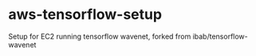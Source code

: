 # aws-tensorflow-setup
Setup for EC2 running tensorflow wavenet, forked from ibab/tensorflow-wavenet

